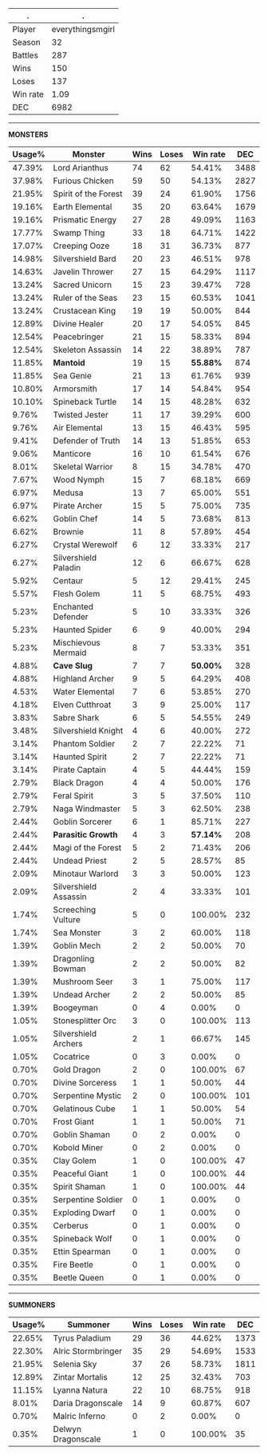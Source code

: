 .|.
|-|-
Player|everythingsmgirl
Season|32
Battles|287
Wins|150
Loses|137
Win rate|1.09
DEC|6982

---
**MONSTERS**

Usage%|Monster|Wins|Loses|Win rate|DEC|
-|-|-|-|-|-|
47.39%|Lord Arianthus|74|62|54.41%|3488|
37.98%|Furious Chicken|59|50|54.13%|2827|
21.95%|Spirit of the Forest|39|24|61.90%|1756|
19.16%|Earth Elemental|35|20|63.64%|1679|
19.16%|Prismatic Energy|27|28|49.09%|1163|
17.77%|Swamp Thing|33|18|64.71%|1422|
17.07%|Creeping Ooze|18|31|36.73%|877|
14.98%|Silvershield Bard|20|23|46.51%|978|
14.63%|Javelin Thrower|27|15|64.29%|1117|
13.24%|Sacred Unicorn|15|23|39.47%|728|
13.24%|Ruler of the Seas|23|15|60.53%|1041|
13.24%|Crustacean King|19|19|50.00%|844|
12.89%|Divine Healer|20|17|54.05%|845|
12.54%|Peacebringer|21|15|58.33%|894|
12.54%|Skeleton Assassin|14|22|38.89%|787|
11.85%|**Mantoid**|19|15|**55.88%**|874|
11.85%|Sea Genie|21|13|61.76%|939|
10.80%|Armorsmith|17|14|54.84%|954|
10.10%|Spineback Turtle|14|15|48.28%|632|
9.76%|Twisted Jester|11|17|39.29%|600|
9.76%|Air Elemental|13|15|46.43%|595|
9.41%|Defender of Truth|14|13|51.85%|653|
9.06%|Manticore|16|10|61.54%|676|
8.01%|Skeletal Warrior|8|15|34.78%|470|
7.67%|Wood Nymph|15|7|68.18%|669|
6.97%|Medusa|13|7|65.00%|551|
6.97%|Pirate Archer|15|5|75.00%|735|
6.62%|Goblin Chef|14|5|73.68%|813|
6.62%|Brownie|11|8|57.89%|454|
6.27%|Crystal Werewolf|6|12|33.33%|217|
6.27%|Silvershield Paladin|12|6|66.67%|628|
5.92%|Centaur|5|12|29.41%|245|
5.57%|Flesh Golem|11|5|68.75%|493|
5.23%|Enchanted Defender|5|10|33.33%|326|
5.23%|Haunted Spider|6|9|40.00%|294|
5.23%|Mischievous Mermaid|8|7|53.33%|351|
4.88%|**Cave Slug**|7|7|**50.00%**|328|
4.88%|Highland Archer|9|5|64.29%|408|
4.53%|Water Elemental|7|6|53.85%|270|
4.18%|Elven Cutthroat|3|9|25.00%|117|
3.83%|Sabre Shark|6|5|54.55%|249|
3.48%|Silvershield Knight|4|6|40.00%|272|
3.14%|Phantom Soldier|2|7|22.22%|71|
3.14%|Haunted Spirit|2|7|22.22%|71|
3.14%|Pirate Captain|4|5|44.44%|159|
2.79%|Black Dragon|4|4|50.00%|176|
2.79%|Feral Spirit|3|5|37.50%|110|
2.79%|Naga Windmaster|5|3|62.50%|238|
2.44%|Goblin Sorcerer|6|1|85.71%|227|
2.44%|**Parasitic Growth**|4|3|**57.14%**|208|
2.44%|Magi of the Forest|5|2|71.43%|206|
2.44%|Undead Priest|2|5|28.57%|85|
2.09%|Minotaur Warlord|3|3|50.00%|123|
2.09%|Silvershield Assassin|2|4|33.33%|101|
1.74%|Screeching Vulture|5|0|100.00%|232|
1.74%|Sea Monster|3|2|60.00%|118|
1.39%|Goblin Mech|2|2|50.00%|70|
1.39%|Dragonling Bowman|2|2|50.00%|82|
1.39%|Mushroom Seer|3|1|75.00%|117|
1.39%|Undead Archer|2|2|50.00%|85|
1.39%|Boogeyman|0|4|0.00%|0|
1.05%|Stonesplitter Orc|3|0|100.00%|113|
1.05%|Silvershield Archers|2|1|66.67%|145|
1.05%|Cocatrice|0|3|0.00%|0|
0.70%|Gold Dragon|2|0|100.00%|67|
0.70%|Divine Sorceress|1|1|50.00%|44|
0.70%|Serpentine Mystic|2|0|100.00%|101|
0.70%|Gelatinous Cube|1|1|50.00%|54|
0.70%|Frost Giant|1|1|50.00%|71|
0.70%|Goblin Shaman|0|2|0.00%|0|
0.70%|Kobold Miner|0|2|0.00%|0|
0.35%|Clay Golem|1|0|100.00%|47|
0.35%|Peaceful Giant|1|0|100.00%|44|
0.35%|Spirit Shaman|1|0|100.00%|44|
0.35%|Serpentine Soldier|0|1|0.00%|0|
0.35%|Exploding Dwarf|0|1|0.00%|0|
0.35%|Cerberus|0|1|0.00%|0|
0.35%|Spineback Wolf|0|1|0.00%|0|
0.35%|Ettin Spearman|0|1|0.00%|0|
0.35%|Fire Beetle|0|1|0.00%|0|
0.35%|Beetle Queen|0|1|0.00%|0|

---
**SUMMONERS**

Usage%|Summoner|Wins|Loses|Win rate|DEC|
-|-|-|-|-|-|
22.65%|Tyrus Paladium|29|36|44.62%|1373|
22.30%|Alric Stormbringer|35|29|54.69%|1533|
21.95%|Selenia Sky|37|26|58.73%|1811|
12.89%|Zintar Mortalis|12|25|32.43%|703|
11.15%|Lyanna Natura|22|10|68.75%|918|
8.01%|Daria Dragonscale|14|9|60.87%|607|
0.70%|Malric Inferno|0|2|0.00%|0|
0.35%|Delwyn Dragonscale|1|0|100.00%|35|
